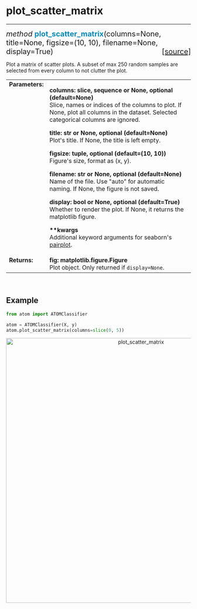 # plot_scatter_matrix
---------------------

<div style="font-size:20px">
<em>method</em> <strong style="color:#008AB8">plot_scatter_matrix</strong>(columns=None,
 title=None, figsize=(10, 10), filename=None, display=True)
<span style="float:right">
<a href="https://github.com/tvdboom/ATOM/blob/master/atom/plots.py#L3601">[source]</a>
</span>
</div>

Plot a matrix of scatter plots. A subset of max 250 random samples
are selected from every column to not clutter the plot.

<table style="font-size:16px">
<tr>
<td width="20%" class="td_title" style="vertical-align:top"><strong>Parameters:</strong></td>
<td width="80%" class="td_params">
<p>
<strong>columns: slice, sequence or None, optional (default=None)</strong><br>
Slice, names or indices of the columns to plot. If None,
plot all columns in the dataset. Selected categorical
columns are ignored.
</p>
<p>
<strong>title: str or None, optional (default=None)</strong><br>
Plot's title. If None, the title is left empty.
</p>
<p>
<strong>figsize: tuple, optional (default=(10, 10))</strong><br>
Figure's size, format as (x, y).
</p>
<p>
<strong>filename: str or None, optional (default=None)</strong><br>
Name of the file. Use "auto" for automatic naming.
If None, the figure is not saved.
</p>
<p>
<strong>display: bool or None, optional (default=True)</strong><br>
Whether to render the plot. If None, it returns the matplotlib figure.
</p>
<p>
<strong>**kwargs</strong><br>
Additional keyword arguments for seaborn's <a href="https://seaborn.pydata.org/generated/seaborn.pairplot.html">pairplot</a>.
</p>
</td>
</tr>
<tr>
<td width="20%" class="td_title" style="vertical-align:top"><strong>Returns:</strong></td>
<td width="80%" class="td_params">
<strong>fig: matplotlib.figure.Figure</strong><br>
Plot object. Only returned if <code>display=None</code>.
</td>
</tr>
</table>
<br />



## Example

```python
from atom import ATOMClassifier

atom = ATOMClassifier(X, y)
atom.plot_scatter_matrix(columns=slice(0, 5))
```
<div align="center">
    <img src="../../../img/plots/plot_scatter_matrix.png" alt="plot_scatter_matrix" width="720" height="720"/>
</div>
